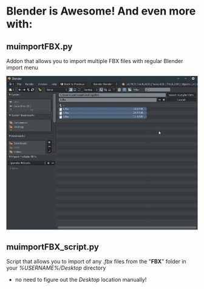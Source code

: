 # Blender is Awesome! And even more with:

## muimportFBX.py

Addon that allows you to import  multiple FBX files with regular Blender import menu

<img src="/img/image-1.png" width="640">

## muimportFBX_script.py

Script that allows you to import of any *.fbx* files from the "**FBX**" folder in your *%USERNAME%/Desktop* directory

- no need to figure out the *Desktop* location manually!